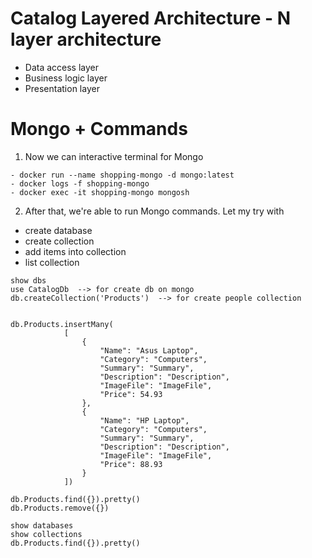 # Catalog Layered Architecture - N layer architecture

- Data access layer
- Business logic layer
- Presentation layer

# Mongo + Commands

1. Now we can interactive terminal for Mongo

```
- docker run --name shopping-mongo -d mongo:latest
- docker logs -f shopping-mongo
- docker exec -it shopping-mongo mongosh
```

2. After that, we're able to run Mongo commands. Let my try with

- create database
- create collection
- add items into collection
- list collection

```
show dbs
use CatalogDb  --> for create db on mongo
db.createCollection('Products')  --> for create people collection


db.Products.insertMany(
			[
			    {
			        "Name": "Asus Laptop",
			        "Category": "Computers",
			        "Summary": "Summary",
			        "Description": "Description",
			        "ImageFile": "ImageFile",
			        "Price": 54.93
			    },
			    {
			        "Name": "HP Laptop",
			        "Category": "Computers",
			        "Summary": "Summary",
			        "Description": "Description",
			        "ImageFile": "ImageFile",
			        "Price": 88.93
			    }
			])

db.Products.find({}).pretty()
db.Products.remove({})

show databases
show collections
db.Products.find({}).pretty()
```
